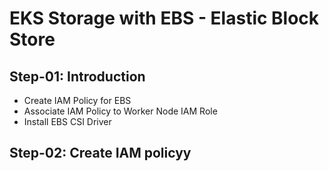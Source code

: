# EKS Storage with EBS - Elastic Block Store
##  Step-01: Introduction
- Create IAM Policy for EBS
- Associate IAM Policy to Worker Node IAM Role
- Install EBS CSI Driver
## Step-02: Create IAM policyy
